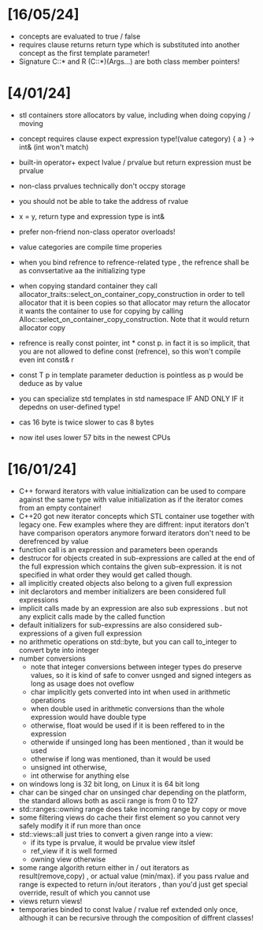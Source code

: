 # [16/05/24]

- concepts are evaluated to true / false
- requires clause returns return type which is substituted into another concept as the first template parameter!
- Signature C::* and R (C::*)(Args...) are both class member pointers!

# [4/01/24]
- stl containers store allocators by value, including when doing copying / moving
- concept requires clause expect expression type!(value category) { a } -> int& (int won't match)
- built-in operator+ expect lvalue / prvalue but return expression must be prvalue
- non-class prvalues technically don't occpy storage
- you should not be able to take the address of rvalue
- x = y, return type and expression type is int&
- prefer non-friend non-class operator overloads!
- value categories are compile time properies
- when you bind refrence to refrence-related type , the refrence shall be as convsertative aa the initializing type
- when copying standard container they call allocator_traits<Alloc>::select_on_container_copy_construction in order to tell allocator that it is been copies so that allocator may return the allocator it wants the container to use for copying by calling Alloc::select_on_container_copy_construction. Note that it would return allocator copy
- refrence is really const pointer, int * const p. in fact it is so implicit, that you are not allowed to define const (refrence), so this won't compile even int const& r
- const T p in template parameter deduction is pointless as p would be deduce as by value

- you can specialize std templates in std namespace IF AND ONLY IF it depedns on user-defined type!
- cas 16 byte is twice slower to cas 8 bytes
- now itel uses lower 57 bits in the newest CPUs

# [16/01/24]
- C++ forward iterators with value initialization can be used to compare against the same type with value initialization as if the iterator comes from an empty container!
- C++20 got new iterator concepts which STL container use together with legacy one. Few examples where they are diffrent:
   input iterators don't have comparison operators anymore
   forward iterators don't need to be derefrenced by value
- function call is an expression and parameters been operands
- destrucor for objects created in sub-expressions are called at the end of the full expression which contains the given sub-expression. it is not specified in what order they would get called though. 
- all implicitly created objects also belong to a given full expression 
- init declarotors and member initializers are been considered full expressions
- implicit calls made by an expression are also sub expressions . but not any explicit calls made by the called function
- default initializers for sub-expressins are also considered sub-expressions of a given full expression
- no arithmetic operations on std::byte, but you can call to_integer to convert byte into integer
- number conversions
    * note that integer conversions between integer types do preserve values, so it is kind of safe to conver usnged and signed integers as long as usage does not oveflow
    * char implicitly gets converted into int when used in arithmetic operations
    * when double used in arithmetic conversions than the whole expression would have double type 
    * otherwise, float would be used if it is been reffered to in the expression
    * otherwide if unsinged long has been mentioned , than it would be used
    * otherwise if long was mentioned, than it would be used
    * unsigned int otherwise,
    * int otherwise for anything else
- on windows long is 32 bit long, on Linux it is 64 bit long
- char can be singed char on unsinged char depending on the platform, the standard allows both as ascii range is from 0 to 127
- std::ranges::owning range does take incoming range by copy or move
- some filtering views do cache their first element so you cannot very safely modify it if run more than once
- std::views::all just tries to convert a given range into a view:
   * if its type is prvalue, it would be prvalue view itslef
   * ref_view if it is well formed
   * owning view otherwise
- some range algorith return either in / out iterators as result(remove,copy) , or actual value (min/max). if you pass rvalue and range is expected to return in/out iterators , than you'd just get special override, result of which you cannot use
- views return views!
- temporaries binded to const lvalue / rvalue ref extended only once, although it can be recursive through the composition of diffrent classes!